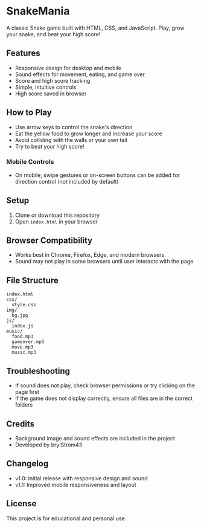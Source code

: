 # SnakeMania

A classic Snake game built with HTML, CSS, and JavaScript. Play, grow your snake, and beat your high score!

## Features
- Responsive design for desktop and mobile
- Sound effects for movement, eating, and game over
- Score and high score tracking
- Simple, intuitive controls
- High score saved in browser

## How to Play
- Use arrow keys to control the snake's direction
- Eat the yellow food to grow longer and increase your score
- Avoid colliding with the walls or your own tail
- Try to beat your high score!

### Mobile Controls
- On mobile, swipe gestures or on-screen buttons can be added for direction control (not included by default)

## Setup
1. Clone or download this repository
2. Open `index.html` in your browser

## Browser Compatibility
- Works best in Chrome, Firefox, Edge, and modern browsers
- Sound may not play in some browsers until user interacts with the page

## File Structure
```
index.html
css/
  style.css
img/
  bg.jpg
js/
  index.js
music/
  food.mp3
  gameover.mp3
  move.mp3
  music.mp3
```

## Troubleshooting
- If sound does not play, check browser permissions or try clicking on the page first
- If the game does not display correctly, ensure all files are in the correct folders

## Credits
- Background image and sound effects are included in the project
- Developed by brylStrom43

## Changelog
- v1.0: Initial release with responsive design and sound
- v1.1: Improved mobile responsiveness and layout

## License
This project is for educational and personal use.
